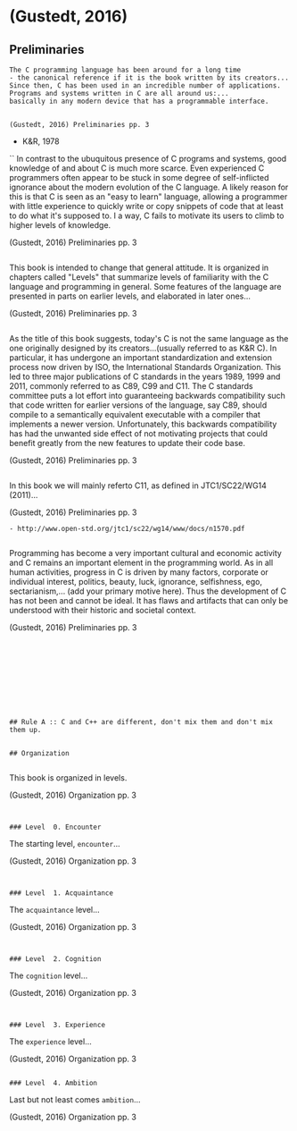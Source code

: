# (Gustedt, 2016)

## Preliminaries

```
The C programming language has been around for a long time
- the canonical reference if it is the book written by its creators...
Since then, C has been used in an incredible number of applications.
Programs and systems written in C are all around us:...
basically in any modern device that has a programmable interface.


(Gustedt, 2016) Preliminaries pp. 3
```
- K&R, 1978

``
In contrast to the ubuquitous presence of C programs and systems,
good knowledge of and about C is much more scarce.
Even experienced C programmers often appear to be stuck in some degree of
self-inflicted ignorance about the modern evolution of the C language.
A likely reason for this is that C is seen as an "easy to learn" language,
allowing a programmer with little experience to quickly write or copy
snippets of code that at least to do what it's supposed to.
I a way, C fails to motivate its users to climb to higher levels of knowledge.


(Gustedt, 2016) Preliminaries pp. 3
```

```
This book is intended to change that general attitude.
It is organized in chapters called "Levels" that summarize levels of familiarity
with the C language and programming in general.
Some features of the language are presented in parts on earlier levels,
and elaborated in later ones...


(Gustedt, 2016) Preliminaries pp. 3
```

```
As the title of this book suggests, today's C is not the same language
as the one originally designed by its creators...(usually referred to as K&R C).
In particular, it has undergone an important standardization and extension process
now driven by ISO, the International Standards Organization.
This led to three major publications of C standards
in the years 1989, 1999 and 2011, commonly referred to as C89, C99 and C11.
The C standards committee puts a lot effort into guaranteeing backwards compatibility
such that code written for earlier versions of the language, say C89,
should compile to a semantically equivalent executable with a compiler
that implements a newer version.
Unfortunately, this backwards compatibility has had the unwanted side effect of
not motivating projects that could benefit greatly from the new features
to update their code base.


(Gustedt, 2016) Preliminaries pp. 3
```

```
In this book we will mainly referto C11, as defined in  JTC1/SC22/WG14 (2011)...


(Gustedt, 2016) Preliminaries pp. 3
```
- http://www.open-std.org/jtc1/sc22/wg14/www/docs/n1570.pdf


```
Programming has become a very important cultural and economic activity and
C remains an important element in the programming world.
As in all human activities, progress in C is driven by many factors,
corporate or individual interest, politics, beauty, luck, ignorance,
selfishness, ego, sectarianism,... (add your primary motive here).
Thus the development of C has not been and cannot be ideal.
It has flaws and artifacts that can only be understood with their historic
and societal context.


(Gustedt, 2016) Preliminaries pp. 3
```










## Rule A :: C and C++ are different, don't mix them and don't mix them up.


## Organization


```
This book is organized in levels.


(Gustedt, 2016) Organization pp. 3
```


### Level  0. Encounter
```
The starting level, `encounter`...


(Gustedt, 2016) Organization pp. 3
```


### Level  1. Acquaintance
```
The `acquaintance` level...


(Gustedt, 2016) Organization pp. 3
```


### Level  2. Cognition
```
The `cognition` level...


(Gustedt, 2016) Organization pp. 3
```


### Level  3. Experience
```
The `experience` level...


(Gustedt, 2016) Organization pp. 3
```

### Level  4. Ambition
```
Last but not least comes
`ambition`...


(Gustedt, 2016) Organization pp. 3
```

